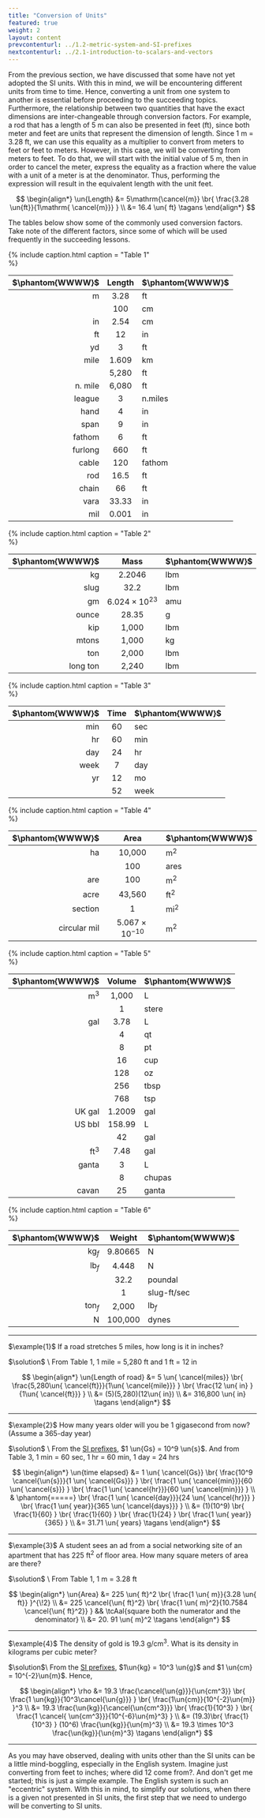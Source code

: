 ```yaml
---
title: "Conversion of Units"
featured: true
weight: 2
layout: content
prevcontenturl: ../1.2-metric-system-and-SI-prefixes
nextcontenturl: ../2.1-introduction-to-scalars-and-vectors
---
```




From the previous section, we have discussed that some have not yet adopted the SI units. With this in mind, we will be encountering different units from time to time. Hence, converting a unit from one system to another is essential before proceeding to the succeeding topics. Furthermore, the relationship between two quantities that have the exact dimensions are inter-changeable through conversion factors. For example, a rod that has a length of 5 m can also be presented in feet (ft), since both meter and feet are units that represent the dimension of length. Since 1 m = 3.28 ft, we can use this equality as a multiplier to convert from meters to feet or feet to meters. However, in this case, we will be converting from meters to feet. To do that, we will start with the initial value of 5 m, then in order to cancel the meter, express the equality as a fraction where the value with a unit of a meter is at the denominator. Thus, performing the expression will result in the equivalent length with the unit feet.

$$
\begin{align*}
	\un{Length} &= 5\mathrm{\cancel{m}} \br{ \frac{3.28 \un{ft}}{1\mathrm{ \cancel{m}}} } \\
	&= 16.4 \un{ ft} 	\tagans
\end{align*}
$$


The tables below show some of the commonly used conversion factors. Take note of the different factors, since some of which will be used frequently in the succeeding lessons.


{% include caption.html
    caption = "Table 1"    
%}

| $\phantom{WWWW}$ | Length | $\phantom{WWWW}$ |
| ---------------: | :----: | :--------------- |
|                m |  3.28  | ft               |
|                  |  100   | cm               |
|               in |  2.54  | cm               |
|               ft |   12   | in               |
|               yd |   3    | ft               |
|             mile | 1.609  | km               |
|                  | 5,280  | ft               |
|          n. mile | 6,080  | ft               |
|           league |   3    | n.miles          |
|             hand |   4    | in               |
|             span |   9    | in               |
|           fathom |   6    | ft               |
|          furlong |  660   | ft               |
|            cable |  120   | fathom           |
|              rod |  16.5  | ft               |
|            chain |   66   | ft               |
|             vara | 33.33  | in               |
|              mil | 0.001  | in               |



{% include caption.html
    caption = "Table 2"    
%}

| $\phantom{WWWW}$ |         Mass         | $\phantom{WWWW}$ |
| ---------------: | :------------------: | :--------------- |
|               kg |        2.2046        | lbm              |
|             slug |         32.2         | lbm              |
|               gm | $6.024\times10^{23}$ | amu              |
|            ounce |        28.35         | g                |
|              kip |        1,000         | lbm              |
|            mtons |        1,000         | kg               |
|              ton |        2,000         | lbm              |
|         long ton |        2,240         | lbm              |



{% include caption.html
    caption = "Table 3"    
%}

| $\phantom{WWWW}$ | Time | $\phantom{WWWW}$ |
| ---------------: | :--: | :--------------- |
|              min |  60  | sec              |
|               hr |  60  | min              |
|              day |  24  | hr               |
|             week |  7   | day              |
|               yr |  12  | mo               |
|                  |  52  | week             |



{% include caption.html
    caption = "Table 4"    
%}

| $\phantom{WWWW}$ |         Area          | $\phantom{WWWW}$ |
| ---------------: | :-------------------: | :--------------- |
|               ha |        10,000         | m$^2$            |
|                  |          100          | ares             |
|              are |          100          | m$^2$            |
|             acre |        43,560         | ft$^2$           |
|          section |           1           | mi$^2$           |
|     circular mil | $5.067\times10^{-10}$ | m$^2$            |



{% include caption.html
    caption = "Table 5"    
%}

| $\phantom{WWWW}$ | Volume | $\phantom{WWWW}$ |
| ---------------: | :----: | :--------------- |
|            m$^3$ | 1,000  | L                |
|                  |   1    | stere            |
|              gal |  3.78  | L                |
|                  |   4    | qt               |
|                  |   8    | pt               |
|                  |   16   | cup              |
|                  |  128   | oz               |
|                  |  256   | tbsp             |
|                  |  768   | tsp              |
|           UK gal | 1.2009 | gal              |
|           US bbl | 158.99 | L                |
|                  |   42   | gal              |
|           ft$^3$ |  7.48  | gal              |
|            ganta |   3    | L                |
|                  |   8    | chupas           |
|            cavan |   25   | ganta            |




{% include caption.html
    caption = "Table 6"    
%}

| $\phantom{WWWW}$ | Weight  | $\phantom{WWWW}$ |
| ---------------: | :-----: | :--------------- |
|           kg$_f$ | 9.80665 | N                |
|           lb$_f$ |  4.448  | N                |
|                  |  32.2   | poundal          |
|                  |    1    | slug-ft/sec      |
|          ton$_f$ |  2,000  | lb$_f$           |
|                N | 100,000 | dynes            |







---
$\example{1}$
If a road stretches 5 miles, how long is it in inches?

$\solution$ \\
From Table 1, 1 mile = 5,280 ft and 1 ft = 12 in

$$
\begin{align*}
	\un{Length of road} &= 5 \un{ \cancel{miles}} 
		\br{ \frac{5,280\un{ \cancel{ft}}}{1\un{ \cancel{mile}}} }
		\br{ \frac{12 \un{ in} }{1\un{ \cancel{ft}}} } \\
	&= (5)(5,280)(12\un{ in}) \\
	&= 316,800 \un{ in}		\tagans
\end{align*}
$$



---
$\example{2}$
How many years older will you be 1 gigasecond from now? (Assume a 365-day year)

$\solution$ \\
From the [SI prefixes](../1.2-metric-system-and-SI-prefixes), $1 \un{Gs} = 10^9 \un{s}$. And from Table 3, 1 min = 60 sec, 1 hr = 60 min, 1 day = 24 hrs

$$
\begin{align*}
	\un{time elapsed} &= 1 \un{ \cancel{Gs}} 
		\br{ \frac{10^9 \cancel{\un{s}}}{1 \un{ \cancel{Gs}}} }
		\br{ \frac{1 \un{ \cancel{min}}}{60 \un{ \cancel{s}}} }
		\br{ \frac{1 \un{ \cancel{hr}}}{60 \un{ \cancel{min}}} }
		\\
		& \phantom{=====}
		\br{ \frac{1 \un{ \cancel{day}}}{24 \un{ \cancel{hr}}} } 
		\br{ \frac{1 \un{ year}}{365 \un{ \cancel{days}}} } \\
	&= (1)(10^9) \br{ \frac{1}{60} } \br{ \frac{1}{60} } \br{ \frac{1}{24} } \br{ \frac{1 \un{ year}}{365} } \\
	&= 31.71 \un{ years}	\tagans
\end{align*}
$$



---
$\example{3}$
A student sees an ad from a social networking site of an apartment that has 225 ft$^2$ of floor area. How many square meters of area are there?

$\solution$ \\
From Table 1, 1 m = 3.28 ft

$$
\begin{align*}
	\un{Area} &= 225 \un{ ft}^2 \br{ \frac{1 \un{ m}}{3.28 \un{ ft}} }^{\!2} \\
	&= 225 \cancel{\un{ ft}^2} \br{ \frac{1 \un{ m}^2}{10.7584 \cancel{\un{ ft}^2}} }  
		&& \tcAal{square both the numerator and the denominator} \\
	&= 20. 91 \un{ m}^2		\tagans
\end{align*}
$$



---
$\example{4}$
The density of gold is 19.3 g/cm$^3$. What is its density in kilograms per cubic meter?

$\solution$\\
From the [SI prefixes](../1.2-metric-system-and-SI-prefixes), $1\un{kg} = 10^3 \un{g}$ and $1 \un{cm} = 10^{-2}\un{m}$. Hence,

$$
\begin{align*}
	\rho &= 19.3 \frac{\cancel{\un{g}}}{\un{cm^3}}
		\br{ \frac{1 \un{kg}}{10^3\cancel{\un{g}}} }
		\br{ \frac{1\un{cm}}{10^{-2}\un{m}} }^3 \\
	&= 19.3 \frac{\un{kg}}{\cancel{\un{cm^3}}}
		\br{ \frac{1}{10^3} } 
		\br{ \frac{1 \cancel{ \un{cm^3}}}{10^{-6}\un{m}^3} } \\
	&= (19.3)\br{ \frac{1}{10^3} } (10^6) \frac{\un{kg}}{\un{m}^3} \\
	&= 19.3 \times 10^3 \frac{\un{kg}}{\un{m}^3}		\tagans
\end{align*}
$$



---


As you may have observed, dealing with units other than the SI units can be a little mind-boggling, especially in the English system. Imagine just converting from feet to inches; where did 12 come from?. And don't get me started; this is just a simple example. The English system is such an "eccentric" system. With this in mind, to simplify our solutions, when there is a given not presented in SI units, the first step that we need to undergo will be converting to SI units.



